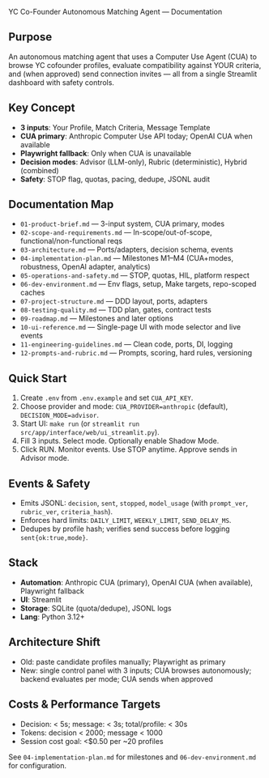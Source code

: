 YC Co-Founder Autonomous Matching Agent — Documentation

## Purpose
An autonomous matching agent that uses a Computer Use Agent (CUA) to browse YC cofounder profiles, evaluate compatibility against YOUR criteria, and (when approved) send connection invites — all from a single Streamlit dashboard with safety controls.

## Key Concept
- **3 inputs**: Your Profile, Match Criteria, Message Template
- **CUA primary**: Anthropic Computer Use API today; OpenAI CUA when available
- **Playwright fallback**: Only when CUA is unavailable
- **Decision modes**: Advisor (LLM-only), Rubric (deterministic), Hybrid (combined)
- **Safety**: STOP flag, quotas, pacing, dedupe, JSONL audit

## Documentation Map
- `01-product-brief.md` — 3-input system, CUA primary, modes
- `02-scope-and-requirements.md` — In-scope/out-of-scope, functional/non-functional reqs
- `03-architecture.md` — Ports/adapters, decision schema, events
- `04-implementation-plan.md` — Milestones M1–M4 (CUA+modes, robustness, OpenAI adapter, analytics)
- `05-operations-and-safety.md` — STOP, quotas, HIL, platform respect
- `06-dev-environment.md` — Env flags, setup, Make targets, repo-scoped caches
- `07-project-structure.md` — DDD layout, ports, adapters
- `08-testing-quality.md` — TDD plan, gates, contract tests
- `09-roadmap.md` — Milestones and later options
- `10-ui-reference.md` — Single-page UI with mode selector and live events
- `11-engineering-guidelines.md` — Clean code, ports, DI, logging
- `12-prompts-and-rubric.md` — Prompts, scoring, hard rules, versioning

## Quick Start
1. Create `.env` from `.env.example` and set `CUA_API_KEY`.
2. Choose provider and mode: `CUA_PROVIDER=anthropic` (default), `DECISION_MODE=advisor`.
3. Start UI: `make run` (or `streamlit run src/app/interface/web/ui_streamlit.py`).
4. Fill 3 inputs. Select mode. Optionally enable Shadow Mode.
5. Click RUN. Monitor events. Use STOP anytime. Approve sends in Advisor mode.

## Events & Safety
- Emits JSONL: `decision`, `sent`, `stopped`, `model_usage` (with `prompt_ver`, `rubric_ver`, `criteria_hash`).
- Enforces hard limits: `DAILY_LIMIT`, `WEEKLY_LIMIT`, `SEND_DELAY_MS`.
- Dedupes by profile hash; verifies send success before logging `sent{ok:true,mode}`.

## Stack
- **Automation**: Anthropic CUA (primary), OpenAI CUA (when available), Playwright fallback
- **UI**: Streamlit
- **Storage**: SQLite (quota/dedupe), JSONL logs
- **Lang**: Python 3.12+

## Architecture Shift
- Old: paste candidate profiles manually; Playwright as primary
- New: single control panel with 3 inputs; CUA browses autonomously; backend evaluates per mode; CUA sends when approved

## Costs & Performance Targets
- Decision: < 5s; message: < 3s; total/profile: < 30s
- Tokens: decision < 2000; message < 1000
- Session cost goal: <$0.50 per ~20 profiles

See `04-implementation-plan.md` for milestones and `06-dev-environment.md` for configuration.
